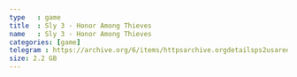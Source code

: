 ```yaml
---
type   : game
title  : Sly 3 - Honor Among Thieves
name   : Sly 3 - Honor Among Thieves
categories: [game]
telegram : https://archive.org/6/items/httpsarchive.orgdetailsps2usaredump3/Sly%203%20-%20Honor%20Among%20Thieves.7z
size: 2.2 GB
---
```



